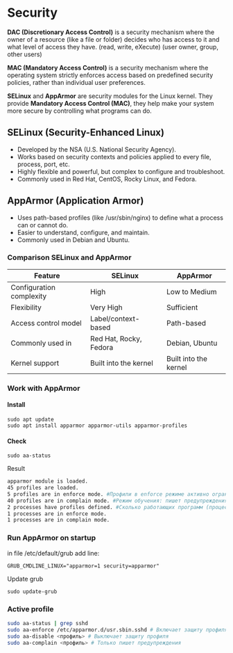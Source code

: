 # Security
**DAC (Discretionary Access Control)** is a security mechanism where the owner of a resource (like a file or folder) decides who has access to it and what level of access they have.
(read, write, eXecute)
(user owner, group, other users)

**MAC (Mandatory Access Control)** is a security mechanism where the operating system strictly enforces access based on predefined security policies, rather than individual user preferences.


**SELinux** and **AppArmor** are security modules for the Linux kernel. They provide **Mandatory Access Control (MAC)**, they help make your system more secure by controlling what programs can do.

## SELinux (Security-Enhanced Linux)

* Developed by the NSA (U.S. National Security Agency).
* Works based on security contexts and policies applied to every file, process, port, etc.
* Highly flexible and powerful, but complex to configure and troubleshoot.
* Commonly used in Red Hat, CentOS, Rocky Linux, and Fedora.

## AppArmor (Application Armor)

* Uses path-based profiles (like /usr/sbin/nginx) to define what a process can or cannot do.
* Easier to understand, configure, and maintain.
* Commonly used in Debian and Ubuntu.


### Comparison SELinux and AppArmor
| Feature                  | SELinux                | AppArmor              |
| ------------------------ | ---------------------- | --------------------- |
| Configuration complexity | High                   | Low to Medium         |
| Flexibility              | Very High              | Sufficient            |
| Access control model     | Label/context-based    | Path-based            |
| Commonly used in         | Red Hat, Rocky, Fedora | Debian, Ubuntu        |
| Kernel support           | Built into the kernel  | Built into the kernel |


### Work with AppArmor

#### Install
```
sudo apt update
sudo apt install apparmor apparmor-utils apparmor-profiles
```

#### Check
```
sudo aa-status
```

Result
```bash
apparmor module is loaded.
45 profiles are loaded.
5 profiles are in enforce mode. #Профили в enforce режиме активно ограничивают работу программ.
40 profiles are in complain mode. #Режим обучения: пишет предупреждения
2 processes have profiles defined. #Сколько работающих программ (процессов) сейчас используют AppArmor.
1 processes are in enforce mode.
1 processes are in complain mode.
```


### Run AppArmor on startup
in file /etc/default/grub   add line:
```
GRUB_CMDLINE_LINUX="apparmor=1 security=apparmor"
```

Update grub
```
sudo update-grub
```

### Active profile
```bash
sudo aa-status | grep sshd
sudo aa-enforce /etc/apparmor.d/usr.sbin.sshd # Включает защиту профиля
sudo aa-disable <профиль> # Выключает защиту профиля
sudo aa-complain <профиль> # Только пишет предупреждения
```
